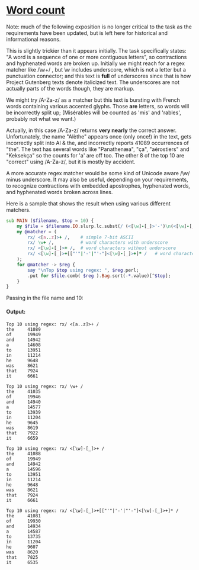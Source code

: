 [1]: https://rosettacode.org/wiki/Word_count

# [Word count][1]

Note: much of the following exposition is no longer critical to the task as the requirements have been updated, but is left here for historical and informational reasons.



This is slightly trickier than it appears initially. The task specifically states: "A word is a sequence of one or more contiguous letters", so contractions and hyphenated words are broken up. Initially we might reach for a regex matcher like /\w+/ , but \w includes underscore, which is not a letter but a punctuation connector; and this text is **full** of underscores since that is how Project Gutenberg texts denote italicized text. The underscores are not actually parts of the words though, they are markup.



We might try /A-Za-z/ as a matcher but this text is bursting with French words containing various accented glyphs. Those **are** letters, so words will be incorrectly split up; (Misérables will be counted as 'mis' and 'rables', probably not what we want.)



Actually, in this case /A-Za-z/ returns **very nearly** the correct answer. Unfortunately, the name "Alèthe" appears once (only once!) in the text, gets incorrectly split into Al &amp; the, and incorrectly reports 41089 occurrences of "the".
The text has several words like "Panathenæa", "ça", "aérostiers" and "Keksekça" so the counts for 'a' are off too. The other 8 of the top 10 are "correct" using /A-Za-z/, but it is mostly by accident.



A more accurate regex matcher would be some kind of Unicode aware /\w/ minus underscore. It may also be useful, depending on your requirements, to recognize contractions with embedded apostrophes, hyphenated words, and hyphenated words broken across lines.



Here is a sample that shows the result when using various different matchers.

```raku
sub MAIN ($filename, $top = 10) {
    my $file = $filename.IO.slurp.lc.subst(/ (<[\w]-[_]>'-')\n(<[\w]-[_]>) /, {$0 ~ $1}, :g );
    my @matcher = (
        rx/ <[a..z]>+ /,    # simple 7-bit ASCII
        rx/ \w+ /,          # word characters with underscore
        rx/ <[\w]-[_]>+ /,  # word characters without underscore
        rx/ <[\w]-[_]>+[["'"|'-'|"'-"]<[\w]-[_]>+]* /   # word characters without underscore but with hyphens and contractions
    );
    for @matcher -> $reg {
        say "\nTop $top using regex: ", $reg.perl;
        .put for $file.comb( $reg ).Bag.sort(-*.value)[^$top];
    }
}
```


Passing in the file name and 10:


#### Output:
```
Top 10 using regex: rx/ <[a..z]>+ /
the     41089
of      19949
and     14942
a       14608
to      13951
in      11214
he      9648
was     8621
that    7924
it      6661

Top 10 using regex: rx/ \w+ /
the     41035
of      19946
and     14940
a       14577
to      13939
in      11204
he      9645
was     8619
that    7922
it      6659

Top 10 using regex: rx/ <[\w]-[_]>+ /
the     41088
of      19949
and     14942
a       14596
to      13951
in      11214
he      9648
was     8621
that    7924
it      6661

Top 10 using regex: rx/ <[\w]-[_]>+[["'"|'-'|"'-"]<[\w]-[_]>+]* /
the     41081
of      19930
and     14934
a       14587
to      13735
in      11204
he      9607
was     8620
that    7825
it      6535
```